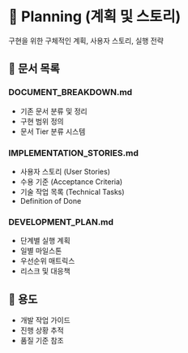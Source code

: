 # 🎯 Planning (계획 및 스토리)

구현을 위한 구체적인 계획, 사용자 스토리, 실행 전략

## 📄 문서 목록

### **DOCUMENT_BREAKDOWN.md**
- 기존 문서 분류 및 정리
- 구현 범위 정의
- 문서 Tier 분류 시스템

### **IMPLEMENTATION_STORIES.md**
- 사용자 스토리 (User Stories)
- 수용 기준 (Acceptance Criteria)
- 기술 작업 목록 (Technical Tasks)
- Definition of Done

### **DEVELOPMENT_PLAN.md**
- 단계별 실행 계획
- 일별 마일스톤
- 우선순위 매트릭스
- 리스크 및 대응책

## 🎯 용도
- 개발 작업 가이드
- 진행 상황 추적
- 품질 기준 참조